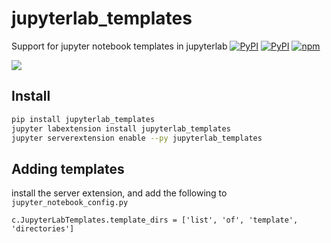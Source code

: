 # jupyterlab_templates
Support for jupyter notebook templates in jupyterlab
[![PyPI](https://img.shields.io/pypi/l/jupyterlab_iframe.svg)](https://pypi.python.org/pypi/jupyterlab_templates)
[![PyPI](https://img.shields.io/pypi/v/jupyterlab_iframe.svg)](https://pypi.python.org/pypi/jupyterlab_templates)
[![npm](https://img.shields.io/npm/v/npm.svg)](https://www.npmjs.com/package/jupyterlab_templates)

![](https://raw.githubusercontent.com/timkpaine/jupyterlab_templates/master/docs/example1.gif)


## Install
```bash
pip install jupyterlab_templates
jupyter labextension install jupyterlab_templates
jupyter serverextension enable --py jupyterlab_templates
```

## Adding templates
install the server extension, and add the following to `jupyter_notebook_config.py`

```python3
c.JupyterLabTemplates.template_dirs = ['list', 'of', 'template', 'directories']
```
